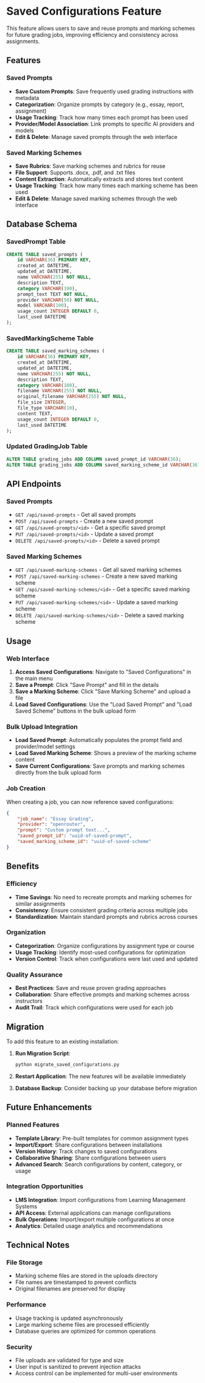 # Saved Configurations Feature

This feature allows users to save and reuse prompts and marking schemes for future grading jobs, improving efficiency and consistency across assignments.

## Features

### Saved Prompts
- **Save Custom Prompts**: Save frequently used grading instructions with metadata
- **Categorization**: Organize prompts by category (e.g., essay, report, assignment)
- **Usage Tracking**: Track how many times each prompt has been used
- **Provider/Model Association**: Link prompts to specific AI providers and models
- **Edit & Delete**: Manage saved prompts through the web interface

### Saved Marking Schemes
- **Save Rubrics**: Save marking schemes and rubrics for reuse
- **File Support**: Supports .docx, .pdf, and .txt files
- **Content Extraction**: Automatically extracts and stores text content
- **Usage Tracking**: Track how many times each marking scheme has been used
- **Edit & Delete**: Manage saved marking schemes through the web interface

## Database Schema

### SavedPrompt Table
```sql
CREATE TABLE saved_prompts (
    id VARCHAR(36) PRIMARY KEY,
    created_at DATETIME,
    updated_at DATETIME,
    name VARCHAR(255) NOT NULL,
    description TEXT,
    category VARCHAR(100),
    prompt_text TEXT NOT NULL,
    provider VARCHAR(50) NOT NULL,
    model VARCHAR(100),
    usage_count INTEGER DEFAULT 0,
    last_used DATETIME
);
```

### SavedMarkingScheme Table
```sql
CREATE TABLE saved_marking_schemes (
    id VARCHAR(36) PRIMARY KEY,
    created_at DATETIME,
    updated_at DATETIME,
    name VARCHAR(255) NOT NULL,
    description TEXT,
    category VARCHAR(100),
    filename VARCHAR(255) NOT NULL,
    original_filename VARCHAR(255) NOT NULL,
    file_size INTEGER,
    file_type VARCHAR(10),
    content TEXT,
    usage_count INTEGER DEFAULT 0,
    last_used DATETIME
);
```

### Updated GradingJob Table
```sql
ALTER TABLE grading_jobs ADD COLUMN saved_prompt_id VARCHAR(36);
ALTER TABLE grading_jobs ADD COLUMN saved_marking_scheme_id VARCHAR(36);
```

## API Endpoints

### Saved Prompts
- `GET /api/saved-prompts` - Get all saved prompts
- `POST /api/saved-prompts` - Create a new saved prompt
- `GET /api/saved-prompts/<id>` - Get a specific saved prompt
- `PUT /api/saved-prompts/<id>` - Update a saved prompt
- `DELETE /api/saved-prompts/<id>` - Delete a saved prompt

### Saved Marking Schemes
- `GET /api/saved-marking-schemes` - Get all saved marking schemes
- `POST /api/saved-marking-schemes` - Create a new saved marking scheme
- `GET /api/saved-marking-schemes/<id>` - Get a specific saved marking scheme
- `PUT /api/saved-marking-schemes/<id>` - Update a saved marking scheme
- `DELETE /api/saved-marking-schemes/<id>` - Delete a saved marking scheme

## Usage

### Web Interface
1. **Access Saved Configurations**: Navigate to "Saved Configurations" in the main menu
2. **Save a Prompt**: Click "Save Prompt" and fill in the details
3. **Save a Marking Scheme**: Click "Save Marking Scheme" and upload a file
4. **Load Saved Configurations**: Use the "Load Saved Prompt" and "Load Saved Scheme" buttons in the bulk upload form

### Bulk Upload Integration
- **Load Saved Prompt**: Automatically populates the prompt field and provider/model settings
- **Load Saved Marking Scheme**: Shows a preview of the marking scheme content
- **Save Current Configurations**: Save prompts and marking schemes directly from the bulk upload form

### Job Creation
When creating a job, you can now reference saved configurations:
```json
{
    "job_name": "Essay Grading",
    "provider": "openrouter",
    "prompt": "Custom prompt text...",
    "saved_prompt_id": "uuid-of-saved-prompt",
    "saved_marking_scheme_id": "uuid-of-saved-scheme"
}
```

## Benefits

### Efficiency
- **Time Savings**: No need to recreate prompts and marking schemes for similar assignments
- **Consistency**: Ensure consistent grading criteria across multiple jobs
- **Standardization**: Maintain standard prompts and rubrics across courses

### Organization
- **Categorization**: Organize configurations by assignment type or course
- **Usage Tracking**: Identify most-used configurations for optimization
- **Version Control**: Track when configurations were last used and updated

### Quality Assurance
- **Best Practices**: Save and reuse proven grading approaches
- **Collaboration**: Share effective prompts and marking schemes across instructors
- **Audit Trail**: Track which configurations were used for each job

## Migration

To add this feature to an existing installation:

1. **Run Migration Script**:
   ```bash
   python migrate_saved_configurations.py
   ```

2. **Restart Application**: The new features will be available immediately

3. **Database Backup**: Consider backing up your database before migration

## Future Enhancements

### Planned Features
- **Template Library**: Pre-built templates for common assignment types
- **Import/Export**: Share configurations between installations
- **Version History**: Track changes to saved configurations
- **Collaborative Sharing**: Share configurations between users
- **Advanced Search**: Search configurations by content, category, or usage

### Integration Opportunities
- **LMS Integration**: Import configurations from Learning Management Systems
- **API Access**: External applications can manage configurations
- **Bulk Operations**: Import/export multiple configurations at once
- **Analytics**: Detailed usage analytics and recommendations

## Technical Notes

### File Storage
- Marking scheme files are stored in the uploads directory
- File names are timestamped to prevent conflicts
- Original filenames are preserved for display

### Performance
- Usage tracking is updated asynchronously
- Large marking scheme files are processed efficiently
- Database queries are optimized for common operations

### Security
- File uploads are validated for type and size
- User input is sanitized to prevent injection attacks
- Access control can be implemented for multi-user environments
